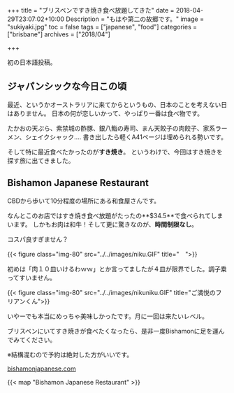 +++
title = "ブリスベンですき焼き食べ放題してきた"
date = 2018-04-29T23:07:02+10:00
Description = "もはや第二の故郷です。"
image = "sukiyaki.jpg"
toc = false
tags = ["japanese", "food"]
categories = ["brisbane"]
archives = ["2018/04"]

+++

初の日本語投稿。

## ジャパンシックな今日この頃
最近、というかオーストラリアに来てからというもの、日本のことを考えない日はありません。
日本の何が恋しいかって、やっぱり一番は食べ物です。

たかおの天ぷら、紫禁城の酢豚、銀八鮨の寿司、まん天餃子の肉餃子、家系ラーメン、シェイクシャック....
書き出したら軽くA41ページは埋められる勢いです。

そして特に最近食べたかったのが**すき焼き**。
というわけで、今回はすき焼きを探す旅に出てきました。

## Bishamon Japanese Restaurant

CBDから歩いて10分程度の場所にある和食屋さんです。

なんとこのお店ではすき焼き食べ放題がたったの**$34.5**で食べられてしまいます。
しかもお肉は和牛！そして更に驚きなのが、**時間制限なし**。

コスパ良すぎません？

{{< figure class="img-80" src="../../images/niku.GIF" title="　">}}

初めは「肉１０皿いけるわｗｗ」とか言ってましたが４皿が限界でした。調子乗ってすいません。

{{< figure class="img-80" src="../../images/nikuniku.GIF" title="ご満悦のフリアンくん">}}

いやーでも本当にめっちゃ美味しかったです。月に一回は来たいレベル。

ブリスベンにいてすき焼きが食べたくなったら、是非一度Bishamonに足を運んでみてください。

※結構混むので予約は絶対した方がいいです。

[bishamonjapanese.com](bishamonjapanese.com)

{{< map "Bishamon Japanese Restaurant" >}}
